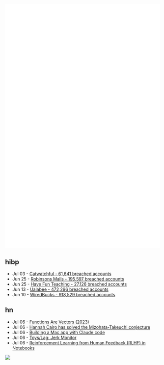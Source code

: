 ![Metrics](https://raw.githubusercontent.com/phixion/phixion/master/metrics.svg)

## hibp

<!--
for https://github.com/phixion/phixion/blob/main/.github/workflows/feeds.yml
-->
<!--START_SECTION:haveibeenpwnd-->
- Jul 03 - [Catwatchful - 61,641 breached accounts](https://haveibeenpwned.com/Breach/Catwatchful)
- Jun 25 - [Robinsons Malls - 195,597 breached accounts](https://haveibeenpwned.com/Breach/RobinsonsMalls)
- Jun 25 - [Have Fun Teaching - 27,126 breached accounts](https://haveibeenpwned.com/Breach/HaveFunTeaching)
- Jun 13 - [Ualabee - 472,296 breached accounts](https://haveibeenpwned.com/Breach/Ualabee)
- Jun 10 - [WiredBucks - 918,529 breached accounts](https://haveibeenpwned.com/Breach/WiredBucks)
<!--END_SECTION:haveibeenpwnd-->

## hn

<!--
for https://github.com/phixion/phixion/blob/main/.github/workflows/feeds.yml
-->
<!--START_SECTION:hn-->
- Jul 06 - [Functions Are Vectors (2023)](https://thenumb.at/Functions-are-Vectors/)
- Jul 06 - [Hannah Cairo has solved the Mizohata-Takeuchi conjecture](https://english.elpais.com/science-tech/2025-07-01/a-17-year-old-teen-refutes-a-mathematical-conjecture-proposed-40-years-ago.html)
- Jul 06 - [Building a Mac app with Claude code](https://www.indragie.com/blog/i-shipped-a-macos-app-built-entirely-by-claude-code)
- Jul 06 - [Toys/Lag: Jerk Monitor](https://nothing.pcarrier.com/posts/lag/)
- Jul 06 - [Reinforcement Learning from Human Feedback (RLHF) in Notebooks](https://github.com/ash80/RLHF_in_notebooks)
<!--END_SECTION:hn-->

<!--
for https://yhype.me
-->
![](https://hit.yhype.me/github/profile?user_id=13013670)
